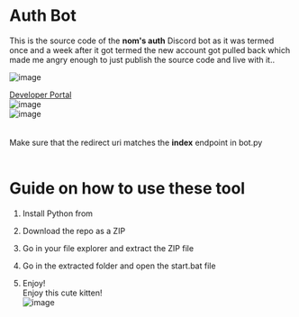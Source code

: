# Auth Bot 
 
This is the source code of the **nom's auth** Discord bot as it was termed once and a week after it got termed the new account got pulled back which made me angry enough to just publish the source code and live with it..    
   
![image](https://i.e-z.host/t2vbfqy7.png) 
 
[Developer Portal](https://discord.com/developers/applications)  
![image](https://i.e-z.host/sc0348kj.png)   
![image](https://i.e-z.host/m9ugxrw3.png)  
<br>  
Make sure that the redirect uri matches the **index** endpoint in bot.py     
<br> 
     
# Guide on how to use these tool  
  
1. Install Python from  
  
2. Download the repo as a ZIP   
 
3. Go in your file explorer and extract the ZIP file       
  
4. Go in the extracted folder and open the start.bat file     
  
5. Enjoy!     
Enjoy this cute kitten!   
![image](https://i.e-z.host/7x11aiiw.png)     